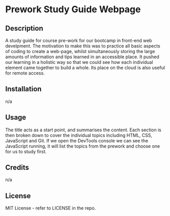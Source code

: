 # Prework Study Guide Webpage


## Description

A study guide for course pre-work for our bootcamp in front-end web develpment. The motivation to make this was to practice all basic aspects of coding to create a web-page, whilst simultaneously storing the large amounts of information and tips learned in an accessible place. It pushed our learning in a holistic way so that we could see how each individual element came together to build a whole. Its place on the cloud is also useful for remote access.

## Installation

n/a

## Usage

The title acts as a start point, and summarises the content. Each section is then broken down to cover the individual topics including HTML, CSS, JavaScript and Git. If we open the DevTools console we can see the JavaScript running, it will list the topics from the prework and choose one for us to study first.

## Credits

n/a

## License

MIT License - refer to LICENSE in the repo.